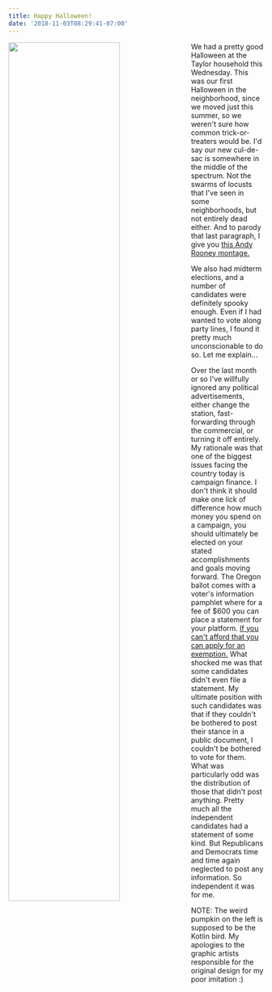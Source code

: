 ```yaml
---
title: Happy Halloween!
date: '2018-11-03T08:29:41-07:00'
---
```

<img style="float: left; margin:0 2em 0 0; width: 66%" src="/img/blog/halloween.jpg"/>  We had a pretty good Halloween at the Taylor household this Wednesday.  This was our first Halloween in the neighborhood, since we moved just this summer, so we weren't sure how common trick-or-treaters would be.  I'd say our new cul-de-sac is somewhere in the middle of the spectrum.  Not the swarms of locusts that I've seen in some neighborhoods, but not entirely dead either.   And to parody that last paragraph, I give you [this Andy Rooney montage.](https://youtu.be/XIpGTcR2kAQ?t=8)

We also had midterm elections, and a number of candidates were definitely spooky enough.  Even if I had wanted to vote along party lines, I found it pretty much unconscionable to do so.  Let me explain... 

Over the last month or so I've willfully ignored any political advertisements, either change the station, fast-forwarding through the commercial, or turning it off entirely.  My rationale was that one of the biggest issues facing the country today is campaign finance.  I don't think it should make one lick of difference how much money you spend on a campaign, you should ultimately be elected on your stated accomplishments and goals moving forward.  The Oregon ballot comes with a voter's information pamphlet where for a fee of $600 you can place a statement for your platform. [ If you can't afford that you can apply for an exemption.](https://sos.oregon.gov/elections/Pages/filevoterspamphlet.aspx)  What shocked me was that some candidates didn't even file a statement.  My ultimate position with such candidates was that if they couldn't be bothered to post their stance in a public document, I couldn't be bothered to vote for them.  What was particularly odd was the distribution of those that didn't post anything.  Pretty much all the independent candidates had a statement of some kind.  But Republicans and Democrats time and time again neglected to post any information.  So independent it was for me. 

NOTE: The weird pumpkin on the left is supposed to be the Kotlin bird.  My apologies to the graphic artists responsible for the original design for my poor imitation :)
